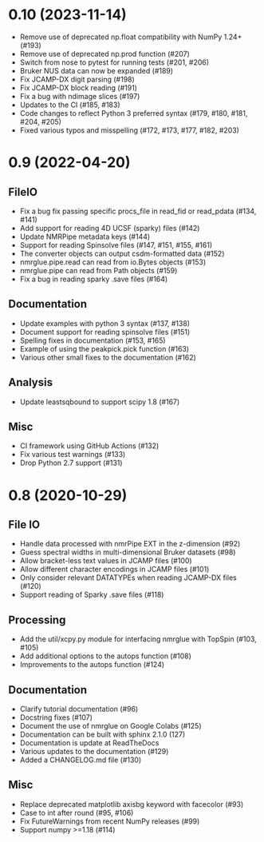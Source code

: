 0.10 (2023-11-14)
=================

* Remove use of deprecated np.float compatibility with NumPy 1.24+ (#193)
* Remove use of deprecated np.prod function (#207)
* Switch from nose to pytest for running tests (#201, #206)
* Bruker NUS data can now be expanded (#189)
* Fix JCAMP-DX digit parsing (#198)
* Fix JCAMP-DX block reading (#191)
* Fix a bug with ndimage slices (#197)
* Updates to the CI (#185, #183)
* Code changes to reflect Python 3 preferred syntax (#179, #180, #181, #204, #205)
* Fixed various typos and misspelling (#172, #173, #177, #182, #203)


0.9 (2022-04-20)
================

FileIO
------
* Fix a bug fix passing specific procs_file in read_fid or read_pdata (#134, #141)
* Add support for reading 4D UCSF (sparky) files (#142)
* Update NMRPipe metadata keys (#144)
* Support for reading Spinsolve files (#147, #151, #155, #161)
* The converter objects can output csdm-formatted data (#152)
* nmrglue.pipe.read can read from io.Bytes objects (#153)
* nmrglue.pipe can read from Path objects (#159)
* Fix a bug in reading sparky .save files (#164)


Documentation
-------------
* Update examples with python 3 syntax (#137, #138)
* Document support for reading spinsolve files (#151)
* Spelling fixes in documentation (#153, #165)
* Example of using the peakpick.pick function (#163)
* Various other small fixes to the documentation (#162)


Analysis
--------
* Update leastsqbound to support scipy 1.8 (#167)


Misc
----
* CI framework using GitHub Actions (#132)
* Fix various test warnings (#133)
* Drop Python 2.7 support (#131)

0.8 (2020-10-29)
================

File IO
-------
* Handle data processed with nmrPipe EXT in the z-dimension (#92)
* Guess spectral widths in multi-dimensional Bruker datasets (#98)
* Allow bracket-less text values in JCAMP files (#100)
* Allow different character encodings in JCAMP files (#101)
* Only consider relevant DATATYPEs when reading JCAMP-DX files (#120)
* Support reading of Sparky .save files (#118)

Processing
----------
* Add the util/xcpy.py module for interfacing nmrglue with TopSpin (#103, #105)
* Add additional options to the autops function (#108)
* Improvements to the autops function (#124)

Documentation
-------------
* Clarify tutorial documentation (#96)
* Docstring fixes (#107)
* Document the use of nmrglue on Google Colabs (#125)
* Documentation can be built with sphinx 2.1.0 (127)
* Documentation is update at ReadTheDocs
* Various updates to the documentation (#129)
* Added a CHANGELOG.md file (#130)


Misc
----
* Replace deprecated matplotlib axisbg keyword with facecolor (#93)
* Case to int after round (#95, #106)
* Fix FutureWarnings from recent NumPy releases (#99)
* Support numpy >=1.18 (#114)
